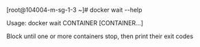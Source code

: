 [root@104004-m-sg-1-3 ~]# docker wait --help

Usage:	docker wait CONTAINER [CONTAINER...]

Block until one or more containers stop, then print their exit codes